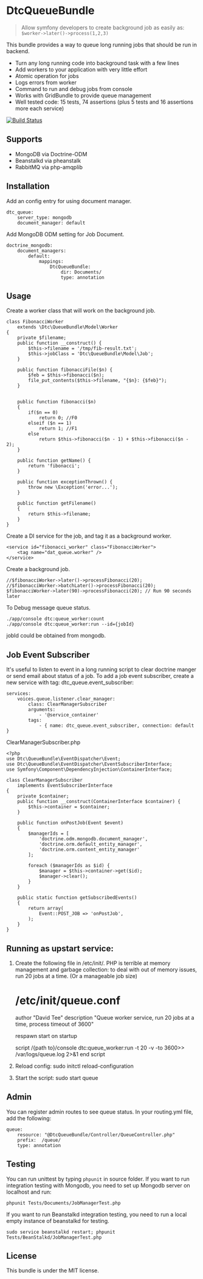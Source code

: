 DtcQueueBundle
==============

> Allow symfony developers to create background job as easily as: `$worker->later()->process(1,2,3)`

This bundle provides a way to queue long running jobs that should be
run in backend.

- Turn any long running code into background task with a few lines
- Add workers to your application with very little effort
- Atomic operation for jobs
- Logs errors from worker
- Command to run and debug jobs from console
- Works with GridBundle to provide queue management
- Well tested code: 15 tests, 74 assertions (plus 5 tests and 16 assertions more each service)

[![Build Status](https://secure.travis-ci.org/dtee/queue.png?branch=master)](http://travis-ci.org/dtee/queue)

Supports
--------

- MongoDB via Doctrine-ODM
- Beanstalkd via pheanstalk
- RabbitMQ via php-amqplib

Installation
------------

Add an config entry for using document manager.

	dtc_queue:
	    server_type: mongodb
	    document_manager: default


Add MongoDB ODM setting for Job Document.

	doctrine_mongodb:
	    document_managers:
	        default:
	            mappings:
	                DtcQueueBundle:
	                    dir: Documents/
	                    type: annotation

Usage
-----

Create a worker class that will work on the background job.

	class FibonacciWorker
	    extends \Dtc\QueueBundle\Model\Worker
	{
	    private $filename;
	    public function __construct() {
	        $this->filename = '/tmp/fib-result.txt';
	        $this->jobClass = 'Dtc\QueueBundle\Model\Job';
	    }

	    public function fibonacciFile($n) {
	        $feb = $this->fibonacci($n);
	        file_put_contents($this->filename, "{$n}: {$feb}");
	    }


	    public function fibonacci($n)
	    {
	        if($n == 0)
	            return 0; //F0
	        elseif ($n == 1)
	            return 1; //F1
	        else
	            return $this->fibonacci($n - 1) + $this->fibonacci($n - 2);
	    }

	    public function getName() {
	        return 'fibonacci';
	    }

	    public function exceptionThrown() {
	        throw new \Exception('error...');
	    }

	    public function getFilename()
	    {
	        return $this->filename;
	    }
	}


Create a DI service for the job, and tag it as a background worker.

	<service id="fibonacci_worker" class="FibonacciWorker">
	    <tag name="dat_queue.worker" />
	</service>

Create a background job.

	//$fibonacciWorker->later()->processFibonacci(20);
	//$fibonacciWorker->batchLater()->processFibonacci(20);
	$fibonacciWorker->later(90)->processFibonacci(20); // Run 90 seconds later

To Debug message queue status.

	./app/console dtc:queue_worker:count
	./app/console dtc:queue_worker:run --id={jobId}

jobId could be obtained from mongodb.

Job Event Subscriber
--------------------

It's useful to listen to event in a long running script to clear doctrine manger or send email about status of a job. To
add a job event subscriber, create a new service with tag: dtc_queue.event_subscriber:

    services:
        voices.queue.listener.clear_manager:
            class: ClearManagerSubscriber
            arguments:
                - '@service_container'
            tags:
                - { name: dtc_queue.event_subscriber, connection: default }

ClearManagerSubscriber.php

    <?php
    use Dtc\QueueBundle\EventDispatcher\Event;
    use Dtc\QueueBundle\EventDispatcher\EventSubscriberInterface;
    use Symfony\Component\DependencyInjection\ContainerInterface;

    class ClearManagerSubscriber
        implements EventSubscriberInterface
    {
        private $container;
        public function __construct(ContainerInterface $container) {
            $this->container = $container;
        }

        public function onPostJob(Event $event)
        {
            $managerIds = [
                'doctrine.odm.mongodb.document_manager',
                'doctrine.orm.default_entity_manager',
                'doctrine.orm.content_entity_manager'
            ];

            foreach ($managerIds as $id) {
                $manager = $this->container->get($id);
                $manager->clear();
            }
        }

        public static function getSubscribedEvents()
        {
            return array(
                Event::POST_JOB => 'onPostJob',
            );
        }
    }


Running as upstart service:
---------------------------

1. Create the following file in /etc/init/. PHP is terrible at memory management
 and garbage collection: to deal with out of memory issues, run 20 jobs at
 a time. (Or a manageable job size)

	# /etc/init/queue.conf

	author "David Tee"
	description "Queue worker service, run 20 jobs at a time, process timeout of 3600"

	respawn
	start on startup

	script
	        /{path to}/console dtc:queue_worker:run -t 20 -v -to 3600>> /var/logs/queue.log 2>&1
	end script

2. Reload config: sudo initctl reload-configuration
3. Start the script: sudo start queue

Admin
-----

You can register admin routes to see queue status. In your routing.yml file, add the following:

	queue:
	    resource: "@DtcQueueBundle/Controller/QueueController.php"
	    prefix:  /queue/
	    type: annotation


Testing
-------

You can run unittest by typing `phpunit` in source folder. If you want to run
integration testing with Mongodb, you need to set up Mongodb server on
localhost and run:

	phpunit Tests/Documents/JobManagerTest.php

If you want to run Beanstalkd integration testing, you need to run a local
empty instance of beanstalkd for testing.

	sudo service beanstalkd restart; phpunit Tests/BeanStalkd/JobManagerTest.php

License
-------

This bundle is under the MIT license.
